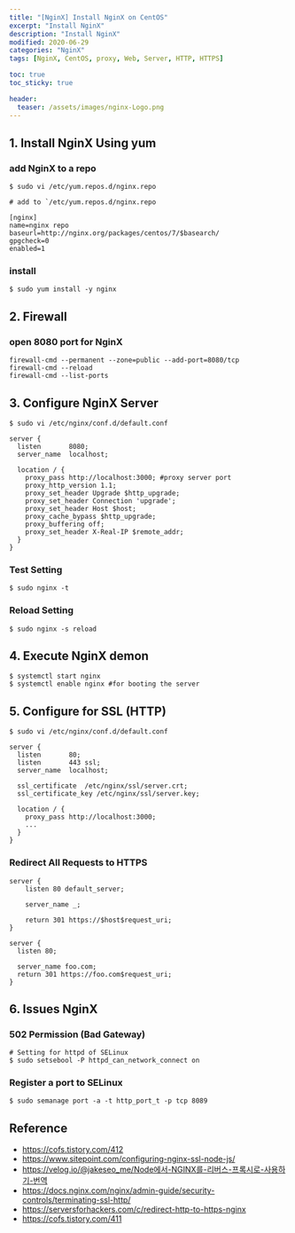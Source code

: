 ```yaml
---
title: "[NginX] Install NginX on CentOS"
excerpt: "Install NginX"
description: "Install NginX"
modified: 2020-06-29
categories: "NginX"
tags: [NginX, CentOS, proxy, Web, Server, HTTP, HTTPS]

toc: true
toc_sticky: true

header:
  teaser: /assets/images/nginx-Logo.png
---
```


## 1. Install NginX Using yum
### add NginX to a repo
```shell
$ sudo vi /etc/yum.repos.d/nginx.repo
```

```shell
# add to `/etc/yum.repos.d/nginx.repo

[nginx]
name=nginx repo
baseurl=http://nginx.org/packages/centos/7/$basearch/
gpgcheck=0
enabled=1
```
### install
```shell
$ sudo yum install -y nginx
```

## 2. Firewall
### open 8080 port for NginX
```shell
firewall-cmd --permanent --zone=public --add-port=8080/tcp
firewall-cmd --reload
firewall-cmd --list-ports
```

## 3. Configure NginX Server
```shell
$ sudo vi /etc/nginx/conf.d/default.conf
```
```shell
server {
  listen       8080;
  server_name  localhost;

  location / {
    proxy_pass http://localhost:3000; #proxy server port
    proxy_http_version 1.1;
    proxy_set_header Upgrade $http_upgrade;
    proxy_set_header Connection 'upgrade';
    proxy_set_header Host $host;
    proxy_cache_bypass $http_upgrade;
    proxy_buffering off;
    proxy_set_header X-Real-IP $remote_addr;
  }
}
```
### Test Setting
```shell
$ sudo nginx -t
```
### Reload Setting
```shell
$ sudo nginx -s reload
```


## 4. Execute NginX demon
```shell
$ systemctl start nginx
$ systemctl enable nginx #for booting the server
```

## 5. Configure for SSL (HTTP)
```shell
$ sudo vi /etc/nginx/conf.d/default.conf
```
```shell
server {
  listen       80;
  listen       443 ssl;
  server_name  localhost;

  ssl_certificate  /etc/nginx/ssl/server.crt;
  ssl_certificate_key /etc/nginx/ssl/server.key;

  location / {
    proxy_pass http://localhost:3000;
    ...
  }
}
```
### Redirect All Requests to HTTPS
```shell
server {
    listen 80 default_server;

    server_name _;

    return 301 https://$host$request_uri;
}
```
```shell
server {
  listen 80;

  server_name foo.com;
  return 301 https://foo.com$request_uri;
}
```

## 6. Issues NginX
### 502 Permission (Bad Gateway)
```shell
# Setting for httpd of SELinux
$ sudo setsebool -P httpd_can_network_connect on
```
### Register a port to SELinux
```shell
$ sudo semanage port -a -t http_port_t -p tcp 8089
```

## Reference
- https://cofs.tistory.com/412
- https://www.sitepoint.com/configuring-nginx-ssl-node-js/
- https://velog.io/@jakeseo_me/Node에서-NGINX를-리버스-프록시로-사용하기-번역
- https://docs.nginx.com/nginx/admin-guide/security-controls/terminating-ssl-http/
- https://serversforhackers.com/c/redirect-http-to-https-nginx
- https://cofs.tistory.com/411
